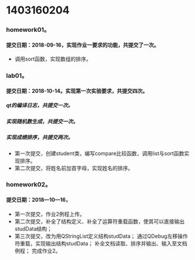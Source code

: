 # 1403160204
### homework01。
#### 提交日期：2018-09-16，实现作业一要求的功能，共提交了一次。
* 调用sort函数，实现数组的排序。

### lab01。
#### 提交日期：2018-10-14。实现第一次实验要求，共提交四次。
##### qt的编译日志，共提交一次。
##### 实现随机数生成，共提交一次。
##### 实现成绩排序，共提交两次。
* 第一次提交，创建student类，编写compare比较函数，调用list与sort函数实现排序。
* 第二次提交，将姓名前加首字母，实现姓名的排序。
### homework02。
#### 提交日期：2018—10—16，
* 第一次提交，作业2例程上传。
* 第二次提交，补全了结构定义、补全了运算符重载函数，使其可以直接输出studData结构；
* 第三次提交，改为用QStringList定义结构studData； 通过QDebug左移操作符重载，实现输出结构studData； 补全文档读取、排序并输出、输入至文档例程；
 完成作业2。
